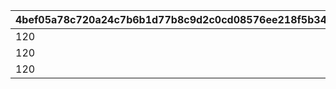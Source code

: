 |4bef05a78c720a24c7b6b1d77b8c9d2c0cd08576ee218f5b34a280da1ab64915|c7754afa0705b7042583f130bd5ec56ffc8e4a54f5c6a3645bc0c00b8f370b79|1d9ef0747a8ec5ed60b19680ab85a1ef852a95660852b7e2aac07b1372ff9aae|
| --- | --- | --- |
|120|1|105|
|120|2|105|
|120|3|105|